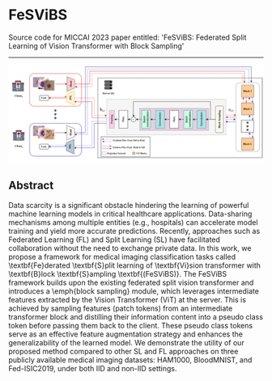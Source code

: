 # FeSViBS
Source code for MICCAI 2023 paper entitled: 'FeSViBS: Federated Split Learning of Vision Transformer with Block Sampling'


<hr/>

![Method](Figures/method.PNG)

## Abstract
Data scarcity is a significant obstacle hindering the learning of powerful machine learning models in critical healthcare applications. Data-sharing mechanisms among multiple entities (e.g., hospitals) can accelerate model training and yield more accurate predictions. Recently, approaches such as Federated Learning (FL) and Split Learning (SL) have facilitated collaboration without the need to exchange private data. In this work, we propose a framework for medical imaging classification tasks called \textbf{Fe}derated \textbf{S}plit learning of \textbf{Vi}sion transformer with \textbf{B}lock \textbf{S}ampling \textbf{(FeSViBS)}. The FeSViBS framework builds upon the existing federated split vision transformer and introduces a \emph{block sampling} module, which leverages intermediate features extracted by the Vision Transformer (ViT) at the server. This is achieved by sampling features (patch tokens) from an intermediate transformer block and distilling their information content into a pseudo class token before passing them back to the client. These pseudo class tokens serve as an effective feature augmentation strategy and enhances the generalizability of the learned model. We demonstrate the utility of our proposed method compared to other SL and FL approaches on three publicly available medical imaging datasets: HAM1000, BloodMNIST, and Fed-ISIC2019, under both IID and non-IID settings.